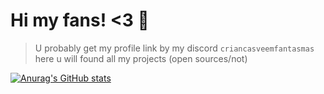 # Hi my fans! <3 💓

> U probably get my profile link by my discord `criancasveemfantasmas` here u will found all my projects (open sources/not)

[![Anurag's GitHub stats](https://github-readme-stats.vercel.app/api?username=jota-js)](https://github.com/anuraghazra/github-readme-stats)
